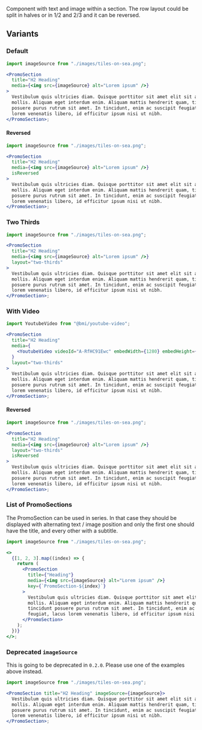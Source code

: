 Component with text and image within a section.
The row layout could be split in halves or in 1/2 and 2/3 and it can be reversed.

## Variants

### Default

```jsx
import imageSource from "./images/tiles-on-sea.png";

<PromoSection
  title="H2 Heading"
  media={<img src={imageSource} alt="Lorem ipsum" />}
>
  Vestibulum quis ultricies diam. Quisque porttitor sit amet elit sit amet
  mollis. Aliquam eget interdum enim. Aliquam mattis hendrerit quam, tincidunt
  posuere purus rutrum sit amet. In tincidunt, enim ac suscipit feugiat, lacus
  lorem venenatis libero, id efficitur ipsum nisi ut nibh.
</PromoSection>;
```

#### Reversed

```jsx
import imageSource from "./images/tiles-on-sea.png";

<PromoSection
  title="H2 Heading"
  media={<img src={imageSource} alt="Lorem ipsum" />}
  isReversed
>
  Vestibulum quis ultricies diam. Quisque porttitor sit amet elit sit amet
  mollis. Aliquam eget interdum enim. Aliquam mattis hendrerit quam, tincidunt
  posuere purus rutrum sit amet. In tincidunt, enim ac suscipit feugiat, lacus
  lorem venenatis libero, id efficitur ipsum nisi ut nibh.
</PromoSection>;
```

### Two Thirds

```jsx
import imageSource from "./images/tiles-on-sea.png";

<PromoSection
  title="H2 Heading"
  media={<img src={imageSource} alt="Lorem ipsum" />}
  layout="two-thirds"
>
  Vestibulum quis ultricies diam. Quisque porttitor sit amet elit sit amet
  mollis. Aliquam eget interdum enim. Aliquam mattis hendrerit quam, tincidunt
  posuere purus rutrum sit amet. In tincidunt, enim ac suscipit feugiat, lacus
  lorem venenatis libero, id efficitur ipsum nisi ut nibh.
</PromoSection>;
```

### With Video

```jsx
import YoutubeVideo from "@bmi/youtube-video";

<PromoSection
  title="H2 Heading"
  media={
    <YoutubeVideo videoId="A-RfHC91Ewc" embedWidth={1280} embedHeight={720} />
  }
  layout="two-thirds"
>
  Vestibulum quis ultricies diam. Quisque porttitor sit amet elit sit amet
  mollis. Aliquam eget interdum enim. Aliquam mattis hendrerit quam, tincidunt
  posuere purus rutrum sit amet. In tincidunt, enim ac suscipit feugiat, lacus
  lorem venenatis libero, id efficitur ipsum nisi ut nibh.
</PromoSection>;
```

#### Reversed

```jsx
import imageSource from "./images/tiles-on-sea.png";

<PromoSection
  title="H2 Heading"
  media={<img src={imageSource} alt="Lorem ipsum" />}
  layout="two-thirds"
  isReversed
>
  Vestibulum quis ultricies diam. Quisque porttitor sit amet elit sit amet
  mollis. Aliquam eget interdum enim. Aliquam mattis hendrerit quam, tincidunt
  posuere purus rutrum sit amet. In tincidunt, enim ac suscipit feugiat, lacus
  lorem venenatis libero, id efficitur ipsum nisi ut nibh.
</PromoSection>;
```

### List of PromoSections

The PromoSection can be used in series. In that case they should be displayed with alternating text / image position and only the first one should have the title, and every other with a subtitle.

```jsx
import imageSource from "./images/tiles-on-sea.png";

<>
  {[1, 2, 3].map((index) => {
    return (
      <PromoSection
        title={"Heading"}
        media={<img src={imageSource} alt="Lorem ipsum" />}
        key={`PromoSection-${index}`}
      >
        Vestibulum quis ultricies diam. Quisque porttitor sit amet elit sit amet
        mollis. Aliquam eget interdum enim. Aliquam mattis hendrerit quam,
        tincidunt posuere purus rutrum sit amet. In tincidunt, enim ac suscipit
        feugiat, lacus lorem venenatis libero, id efficitur ipsum nisi ut nibh.
      </PromoSection>
    );
  })}
</>;
```

### Deprecated `imageSource`

This is going to be deprecated in `0.2.0`. Please use one of the examples above instead.

```jsx
import imageSource from "./images/tiles-on-sea.png";

<PromoSection title="H2 Heading" imageSource={imageSource}>
  Vestibulum quis ultricies diam. Quisque porttitor sit amet elit sit amet
  mollis. Aliquam eget interdum enim. Aliquam mattis hendrerit quam, tincidunt
  posuere purus rutrum sit amet. In tincidunt, enim ac suscipit feugiat, lacus
  lorem venenatis libero, id efficitur ipsum nisi ut nibh.
</PromoSection>;
```
